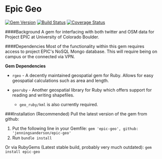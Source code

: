 Epic Geo
========
[![Gem Version](https://badge.fury.io/rb/epic-geo.svg)](http://badge.fury.io/rb/epic-geo)
[![Build Status](https://travis-ci.org/jenningsanderson/epic-geo.svg?branch=master)](https://travis-ci.org/jenningsanderson/epic-geo)
[![Coverage Status](https://coveralls.io/repos/jenningsanderson/epic-geo/badge.png)](https://coveralls.io/r/jenningsanderson/epic-geo)

####Background
A gem for interfacing with both twitter and OSM data for Project EPIC at University of Colorado Boulder.

####Dependencies
Most of the functionality within this gem requires access to project EPIC's NoSQL Mongo database.  This will require being on campus or the connected via VPN.

**Gem Dependencies**

- ```rgeo``` - A decently maintained geospatial gem for Ruby.  Allows for easy geospatial calculations such as area and length.

- ```georuby``` - Another geospatial library for Ruby which offers support for reading and writing shapefiles.
 	- ```geo_ruby/kml``` is also currently required.

###Installation
(Recommended) Pull the latest version of the gem from github: 

1. Put the following line in your Gemfile: ```gem 'epic-geo', github: 'jenningsanderson/epic-geo'```
2. Run ```bundle install```

Or via RubyGems (Latest stable build, probably very much outdated):
```gem install epic-geo```